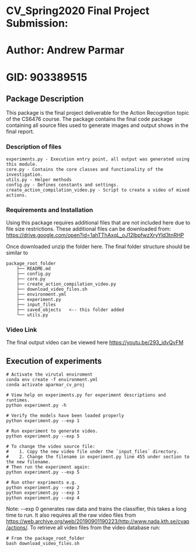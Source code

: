 # CV_Spring2020 Final Project Submission:
# Author: Andrew Parmar
# GID: 903389515

## Package Description
This package is the final project deliverable for the Action Recognition topic of the
CS6476 course. The package contains the final code package containing all source files 
used to generate images and output shows in the final report.


### Description of files

    experiments.py - Execution entry point, all output was generated using this module. 
    core.py - Contains the core classes and functionality of the investigation.
    utils.py - Helper methods
    config.py - Defines constants and settings.
    create_action_compilation_video.py - Script to create a video of mixed actions.
    

### Requirements and Installation

Using this package requires additional files that are not included here due to file size restrictions.
These additional files can be downloaded from:
<https://drive.google.com/open?id=1ahTThAxqL_oJ12lbpfwzXryYld3tnRHP> 

Once downloaded unzip the folder here. The final folder structure should be similar to 

    package_root_folder
        ├── README.md
        ├── config.py
        ├── core.py
        ├── create_action_compilation_video.py
        ├── download_video_files.sh
        ├── environment.yml
        ├── experiment.py
        ├── input_files
        ├── saved_objects   <-- this folder added
        └── utils.py
 

### Video Link

The final output video can be viewed here <https://youtu.be/293_idvQvFM>


## Execution of experiments

    # Activate the virutal enviroment
    conda env create -f environment.yml
    conda activate aparmar_cv_proj
    
    # View help on experiments.py for experiment descriptions and runtimes.
    python experiment.py -h

    # Verify the models have been loaded properly
    python experiment.py --exp 1 
    
    # Run experiment to generate video. 
    python experiment.py --exp 5
    
    # To change the video source file:
    #    1. Copy the new video file under the `input_files` directory.
    #    2. Change the filename in experiment.py line 455 under section to the new filename. 
    # Then run the experiment again:
    python experiment.py --exp 5

    # Run other expriments e.g.
    python experiment.py --exp 2
    python experiment.py --exp 3
    python experiment.py --exp 4
    
Note: --exp 0 generates raw data and trains the classifier, this takes a long time to run.
It also requires all the raw video files from <https://web.archive.org/web/20190901190223/http://www.nada.kth.se/cvap/actions/>.
To retrieve all video files from the video database run:

    # From the package_root_folder
    bash download_video_files.sh
